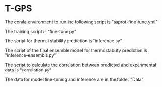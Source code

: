 # T-GPS
The conda environment to run the following script is "saprot-fine-tune.yml"

The training script is "fine-tune.py" 

The script for thermal stability prediction is "inference.py"

The script of the final ensemble model for thermostability prediction is "inference-ensemble.py"

The script to calculate the correlation between predicted and experimental data is "correlation.py"

The data for model fine-tuning and inference are in the folder "Data"
